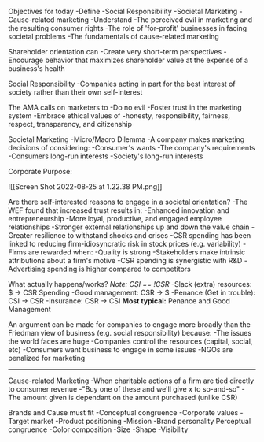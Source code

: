 Objectives for today
	-Define
		-Social Responsibility
		-Societal Marketing
		-Cause-related marketing
	-Understand
		-The perceived evil in marketing and the resulting consumer rights
		-The role of 'for-profit' businesses in facing societal problems
		-The fundamentals of cause-related marketing

Shareholder orientation can
	-Create very short-term perspectives
	-Encourage behavior that maximizes shareholder value at the expense of a business's health

Social Responsibility
	-Companies acting in part for the best interest of society rather than their own self-interest

The AMA calls on marketers to
	-Do no evil
	-Foster trust in the marketing system
	-Embrace ethical values of
		-honesty, responsibility, fairness, respect, transparency, and citizenship

Societal Marketing
	-Micro/Macro Dilemma
	-A company makes marketing decisions of considering:
		-Consumer's wants
		-The company's requirements
		-Consumers long-run interests
		-Society's long-run interests

Corporate Purpose:

![[Screen Shot 2022-08-25 at 1.22.38 PM.png]]

Are there self-interested reasons to engage in a societal orientation?
	-The WEF found that increased trust results in:
			-Enhanced innovation and entrepreneurship
			-More loyal, productive, and engaged employee relationships
			-Stronger external relationships up and down the value chain
			-Greater resilience to withstand shocks and crises
	-CSR spending has been linked to reducing firm-idiosyncratic risk in stock prices (e.g. variability)
	-Firms are rewarded when:
		-Quality is strong
		-Stakeholders make intrinsic attributions about a firm's motive
		-CSR spending is synergistic with R&D
		-Advertising spending is higher compared to competitors

What actually happens/works?
	*Note: CSI == !CSR*
	-Slack (extra) resources: $ -> CSR Spending
	-Good management: CSR -> $
	-Penance (Get in trouble): CSI -> CSR
	-Insurance: CSR -> CSI
	**Most typical:** Penance and Good Management

An argument can be made for companies to engage more broadly than the Friedman view of business (e.g. social responsibility) because:
	-The issues the world faces are huge
	-Companies control the resources (capital, social, etc)
	-Consumers want business to engage in some issues
	-NGOs are penalized for marketing

------

Cause-related Marketing
	-When charitable actions of a firm are tied directly to consumer revenue
	-"Buy one of these and we'll give *x* to so-and-so"
	-The amount given is dependant on the amount purchased (unlike CSR)

Brands and Cause must fit
	-Conceptual congruence
		-Corporate values
		-Target market
		-Product positioning
		-Mission
		-Brand personality
	Perceptual congruence
		-Color composition
		-Size
		-Shape
		-Visibility